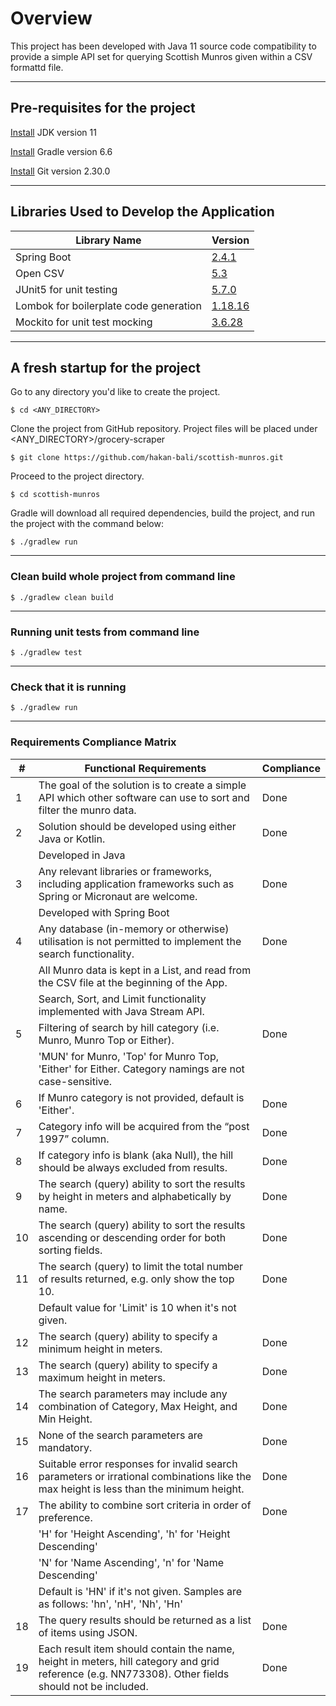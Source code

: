 # Overview
This project has been developed with Java 11 source code compatibility to provide a simple API set for querying Scottish Munros given within a CSV formattd file.

---
## Pre-requisites for the project
[Install](https://www.oracle.com/uk/java/technologies/javase-jdk11-downloads.html) JDK version 11

[Install](https://gradle.org/install/) Gradle version 6.6

[Install](https://git-scm.com/downloads) Git version 2.30.0

---
## Libraries Used to Develop the Application
| Library Name | Version |
| --- | --- |
| Spring Boot | [2.4.1](https://github.com/spring-projects/spring-boot/releases/tag/v2.4.1) |
| Open CSV | [5.3](http://opencsv.sourceforge.net/) |
| JUnit5 for unit testing | [5.7.0](https://junit.org/junit5/) |
| Lombok for boilerplate code generation | [1.18.16](https://projectlombok.org/) |
| Mockito for unit test mocking | [3.6.28](https://site.mockito.org/) |

---
## A fresh startup for the project
Go to any directory you'd like to create the project.
```
$ cd <ANY_DIRECTORY>
```
Clone the project from GitHub repository. Project files will be placed under <ANY_DIRECTORY>/grocery-scraper
```
$ git clone https://github.com/hakan-bali/scottish-munros.git
```
Proceed to the project directory.
```
$ cd scottish-munros
```
Gradle will download all required dependencies, build the project, and run the project with the command below:
```
$ ./gradlew run
```

---
### Clean build whole project from command line
```
$ ./gradlew clean build
```

---
### Running unit tests from command line
```
$ ./gradlew test
```

---
### Check that it is running
```
$ ./gradlew run
```

---
### Requirements Compliance Matrix
| # | Functional Requirements | Compliance |
| --- | --- | --- |
| 1 | The goal of the solution is to create a simple API which other software can use to sort and filter the munro data. | Done |
| 2 | Solution should be developed using either Java or Kotlin.  | Done |
| | Developed in Java | |
| 3 | Any relevant libraries or frameworks, including application frameworks such as Spring or Micronaut are welcome. | Done |
| | Developed with Spring Boot | |
| 4 | Any database (in-memory or otherwise) utilisation is not permitted to implement the search functionality. | Done |
| | All Munro data is kept in a List, and read from the CSV file at the beginning of the App. | |
| | Search, Sort, and Limit functionality implemented with Java Stream API. | |
| 5 | Filtering of search by hill category (i.e. Munro, Munro Top or Either). | Done |
| | 'MUN' for Munro, 'Top' for Munro Top, 'Either' for Either. Category namings are not case-sensitive. | |
| 6 | If Munro category is not provided, default is 'Either'. | Done |
| 7 | Category info will be acquired from the “post 1997” column. | Done |
| 8 | If category info is blank (aka Null), the hill should be always excluded from results. | Done |
| 9 | The search (query) ability to sort the results by height in meters and alphabetically by name. | Done |
| 10 | The search (query) ability to sort the results ascending or descending order for both sorting fields. | Done |
| 11 | The search (query) to limit the total number of results returned, e.g. only show the top 10. | Done |
| | Default value for 'Limit' is 10 when it's not given. | |
| 12 | The search (query) ability to specify a minimum height in meters. | Done |
| 13 | The search (query) ability to specify a maximum height in meters. | Done |
| 14 | The search parameters may include any combination of Category, Max Height, and Min Height. | Done |
| 15 | None of the search parameters are mandatory. | Done |
| 16 | Suitable error responses for invalid search parameters or irrational combinations like the max height is less than the minimum height. | Done |
| 17 | The ability to combine sort criteria in order of preference. | Done |
| | 'H' for 'Height Ascending', 'h' for 'Height Descending' | |
| | 'N' for 'Name Ascending', 'n' for 'Name Descending' | |
| | Default is 'HN' if it's not given. Samples are as follows: 'hn', 'nH', 'Nh', 'Hn'| |
| 18 | The query results should be returned as a list of items using JSON. | Done |
| 19 | Each result item should contain the name, height in meters, hill category and grid reference (e.g. NN773308). Other fields should not be included. | Done |
